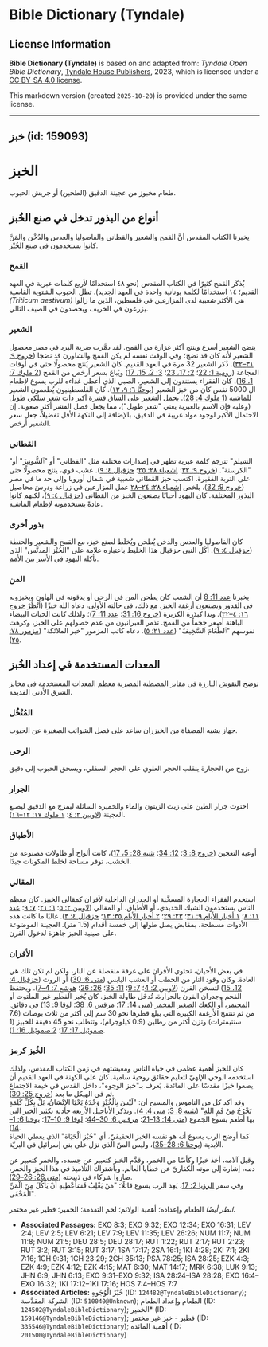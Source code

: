 # Bible Dictionary (Tyndale)

## License Information

**Bible Dictionary (Tyndale)** is based on and adapted from: _Tyndale Open Bible Dictionary_, [Tyndale House Publishers](https://tyndaleopenresources.com/), 2023, which is licensed under a [CC BY-SA 4.0 license](https://creativecommons.org/licenses/by-sa/4.0/legalcode.en).

This markdown version (created `2025-10-20`) is provided under the same license.



--------------------------------

## خبز (id: 159093)

الخبز
=====

طعام مخبوز من عجينة الدقيق (الطحين) أو جريش الحبوب.

أنواع من البذور تدخل في صنع الخُبز
----------------------------------

يخبرنا الكتاب المقدس أنَّ القمح والشعير والقطاني والفاصوليا والعدس والدُخْن والمَنَّ كانوا يستخدمون في صنع الخُبْز.

### القمح

يُذكَر القمح كثيرًا في الكتاب المقدس (نحو ٤٨ استخدامًا لأربع كلمات عبرية في العهد القديم؛ ١٤ استخدامًا لكلمة يونانية واحدة في العهد الجديد). تظل الحبوب الشتوية القاسية *(Triticum aestivum)* هي الأكثر شعبية لدى المزارعين في فلسطين، الذين ما زالوا يزرعون في الخريف ويحصدون في الصيف التالي.

### الشعير

ينضج الشعير أسرع وينتج أكثر غزارة من القمح. لقد دمَّرت ضربة البرد في مصر محصول الشعير لأنه كان قد نضج؛ وفي الوقت نفسه لم يكن القمح والشاورن قد نضجا ([خروج ٩: ٣١–٣٢](https://ref.ly/Exod9:31-Exod9:32)). ذُكر الشعير 32 مرة في العهد القديم. كان الشعير يُنتج محصولًا حتى في أوقات المجاعة ([رومية 1: 22](https://ref.ly/Ruth1:22)؛ [2: 17، 23](https://ref.ly/Ruth2:17)؛ [3: 2، 15، 17](https://ref.ly/Ruth3:2)) ويُباع بسعر أرخص من القمح ([2 ملوك 7: 1، 16](https://ref.ly/2Kgs7:1)). كان الفقراء يستندون إلى الشعير. الصبي الذي أعطى غداءه للرب يسوع لإطعام ال 5000 نفس كان من خبز الشعير ([يوحنَّا ٦: ٩، ١٣](https://ref.ly/John6:9)). كان الفلسطينيون يُطعمون الشعير للماشية ([1 ملوك 4: 28](https://ref.ly/1Kgs4:28)). يحمل الشعير على الساق قشرة أكبر ذات شعر سلكي طويل (وعليه فإن الاسم بالعبرية يعني "شعر طويل")، مما يجعل فصل القشر أكثر صعوبة. إن الاحتمال الأكبر لوجود مواد غريبة في الدقيق، بالإضافة إلى النكهة الأقل تفضيلاً، جعل سعر الشعير أرخص.

### القطاني

"الشيلم" تترجم كلمة عبرية تظهر في إصدارات مختلفة مثل "القطاني" أو "ٱلشُّونِيزَ" أو "الكرسنة". ([خروج ٩: ٣٢](https://ref.ly/Exod9:32)؛ [إشعياء ٢٨: ٢٥](https://ref.ly/Isa28:25)؛ [حزقيال ٤: ٩](https://ref.ly/Ezek4:9)). عشب قوي، ينتج محصولًا حتى على التربة الفقيرة. اكتسب خبز القطاني شعبية في شمال أوروبا وإلى حد ما في مصر ([خروج 9: 32](https://ref.ly/Exod9:32)). يلخص [إشعياء ٢٨: ٢٤–٢٨](https://ref.ly/Isa28:24-Isa28:28) عمل المزارعين في زراعة ودرِسَ محاصيل البذور المختلفة. كان اليهود أحيانًا يصنعون الخبز من القطاني ([حزقيال ٤: ٩](https://ref.ly/Ezek4:9))، لكنهم كانوا عادةً يستخدمونه لإطعام الماشية.

### بذور أخرى

كان الفاصوليا والعدس والدخن يُطحن ويُخلَط لصنع خبز، مع القمح والشعير والحنطة ([حزقيال ٤: ٩](https://ref.ly/Ezek4:9)). أكَل النبي حزقيال هذا الخليط باعتباره علامة على "الخُبْز المدنَّس" الذي يأكله اليهود في الأسر بين الأمم.

### المن

يخبرنا [عدد 11: 8](https://ref.ly/Num11:8) أن الشعب كان يطحن المن في الرحى أو يدقونه في الهاون ويخبزونه في القدور ويصنعون أرغفة الخبز. مع ذلك، في حالته الأولى، دعاه الله خبزًا (اُنْظُرْ [خروج ١٦: ٤–٣٢](https://ref.ly/Exod16:4-Exod16:32)). وبدا كبذرة الكزبرة ([خروج 16: 31](https://ref.ly/Exod16:31)؛ [عدد 11: 7](https://ref.ly/Num11:7))؛ ولذلك كانت الحبات البيضاء الباهتة أصغر حجماً من القمح. تذمر العبرانيون من عدم حصولهم على الخبز، وكرهت نفوسهم "ٱلطَّعَامَ ٱلسَّخِيفَ" ([عدد ٢١: ٥](https://ref.ly/Num21:5)). دعاه كاتب المزمور "خبر الملائكة" ([مزمور ٧٨: ٢٥](https://ref.ly/Ps78:25)).

المعدات المستخدمة في إعداد الخُبز
---------------------------------

توضح النقوش البارزة في مقابر المصطبة المصرية معظم المعدات المستخدمة في مخابز الشرق الأدنى القديمة.

### المُنْخُل

جهاز يشبه المصفاة من الخيزران ساعد على فصل الشوائب الصغيرة عن الحبوب.

### الرحى

زوج من الحجارة ينقلب الحجر العلوي على الحجر السفلي، ويسحق الحبوب إلى دقيق.

### الجرار

احتوت جرار الطين على زيت الزيتون والماء والخميرة السائلة ليمزج مع الدقيق ليصنع العجينة ([لاويين ٢: ٤](https://ref.ly/Lev2:4)؛ [١ ملوك ١٧: ١٢–١٦](https://ref.ly/1Kgs17:12-1Kgs17:16)).

### الأطباق

أوعية التعجين ([خروج 8: 3](https://ref.ly/Exod8:3)؛ [12: 34](https://ref.ly/Exod12:34)؛ [تثنية 28: 5، 17](https://ref.ly/Deut28:5))، كانت ألواح أو طاولات مصنوعة من الخشب، توفر مساحة لخلط المكونات جيدًا.

### المقالي

استخدم الفقراء الحجارة المسخَّنة أو الجدران الداخلية لأفران كمقالي الخبيز. كان معظم الناس يستخدمون الشبك الحديدي، أو الأطباق، أو المقالي ([لاويين ٢: ٥](https://ref.ly/Lev2:5)؛ [٦: ٢١](https://ref.ly/Lev6:21)؛ [٧: ٩](https://ref.ly/Lev7:9)؛ [عدد ١١: ٨](https://ref.ly/Num11:8)؛ [١ أخبار الأيام ٩: ٣١](https://ref.ly/1Chr9:31)؛ [٢٣: ٢٩](https://ref.ly/1Chr23:29)؛ [٢ أخبار الأيام ٣٥: ١٣](https://ref.ly/2Chr35:13)؛ [حزقيال ٤: ٣](https://ref.ly/Ezek4:3)). غالبًا ما كانت هذه الأدوات مسطحة، بمقابض يصل طولها إلى خمسة أقدام (1\.5 متر). العجينة الموضوعة على صينية الخبز جاهزة لدخول الفرن.

### الأفران

في بعض الأحيان، تحتوي الأفران على غرفة منفصلة عن النار، ولكن لم تكن تلك هي العادة. وكان وقود النار من الحطب أو العشب اليابس ([متى 6: 30](https://ref.ly/Matt6:30)) أو الروث ([حزقيال 4: 12، 15](https://ref.ly/Ezek4:12)) لتسخن الفرن ([لاويين 2: 4](https://ref.ly/Lev2:4)؛ [7: 9](https://ref.ly/Lev7:9)؛ [11: 35](https://ref.ly/Lev11:35)؛ [26: 26](https://ref.ly/Lev26:26)؛ [هوشع 7: 4–7](https://ref.ly/Hos7:4-Hos7:7)). ويحتفظ الفحم وجدران الفرن بالحرارة، تُدخَل طاولة الخبز. كان يُخبز الفطير غير الملتوت أو المختمر، أو الكعك الصغير المخمر ([متى 14: 17](https://ref.ly/Matt14:17)؛ [مرقس 6: 38](https://ref.ly/Mark6:38)؛ [لوقا 9: 13](https://ref.ly/Luke9:13)) في دقائق. من ثم تنتفخ الأرغفة الكبيرة التي يبلغ قطرها نحو 30 سم إلى أكثر من ثلاث بوصات (7\.6 سنتيمترات) وتزن أكثر من رطلين (0\.9 كيلوجرام)، وتتطلب نحو 45 دقيقة للخبيز (1 [صموئيل 17: 17](https://ref.ly/1Sam17:17)؛ [2 صموئيل 16: 1](https://ref.ly/2Sam16:1)).

### الخُبز كرمز

كان للخبز أهمية عظمى في حياة الناس ومعيشتهم في زمن الكتاب المقدس، ولذلك استخدمه الوحي الإلهيّ لتعليم حقائق روحية سامية. كان على الكهنة في العهد القديم أن يضعوا خبزًا مقدسًا على المائدة، يُعرف بـ"خبز الوجوه"، داخل القدس في خيمة الاجتماع ثم في الهيكل ما بعد ([خروج 25: 30](https://ref.ly/Exod25:30)).  
وقد أكد كل من الناموس والمسيح أن: "لَيْسَ بِالْخُبْزِ وَحْدَهُ يَحْيَا الإِنْسَانُ، بَلْ بِكُلِّ كَلِمَةٍ تَخْرُجُ مِنْ فَمِ اللهِ" ([تثنية 8: 3](https://ref.ly/Deut8:3)؛ [متى 4: 4](https://ref.ly/Matt4:4)). وتذكر الأناجيل الأربعة حادثة تكثير الخبز التي بها أطعم يسوع الجموع ([متى 14: 13–21](https://ref.ly/Matt14:13-Matt14:21)؛ [مرقس 6: 30–44](https://ref.ly/Mark6:30-Mark6:44)؛ [لوقا 9: 10–17](https://ref.ly/Luke9:10-Luke9:17)؛ [يوحنا 6: 1–14](https://ref.ly/John6:1-John6:14)).  
كما أوضح الرب يسوع أنه هو نفسه الخبز الحقيقيّ، أي "خُبْز الْحَيَاة" الذي يعطي الحياة الأبدية ([يوحنا 6: 28–35](https://ref.ly/John6:28-John6:35))، وليس المنّ الذي نزل على بني إسرائيل في البريّة.

وقبل آلامه، أخذ خبزًا وكأسًا من الخمر، وقدَّم الخبز كتعبير عن جسده، والخمر كتعبير عن دمه، إشارة إلى موته الكفاريّ عن خطايا العالم. وباشتراك التلاميذ في هذا الخبز والخمر، صاروا شركاء في ذبيحته ([متى 26: 26–29](https://ref.ly/Matt26:26-Matt26:29)).  
وفي سفر [الرؤيا 2: 17](https://ref.ly/Rev2:17)، يَعِد الرب يسوع قائلًا: "مَنْ يَغْلِبُ فَسَأُعْطِيهِ أَنْ يَأْكُلَ مِنَ الْمَنِّ الْمُخْفَى".

*انظر أيضًا* الطعام وإعداده؛ أهمية الولائم؛ لحم التقدمة؛ الخمير؛ فطير غير مختمر.

* **Associated Passages:** EXO 8:3; EXO 9:32; EXO 12:34; EXO 16:31; LEV 2:4; LEV 2:5; LEV 6:21; LEV 7:9; LEV 11:35; LEV 26:26; NUM 11:7; NUM 11:8; NUM 21:5; DEU 28:5; DEU 28:17; RUT 1:22; RUT 2:17; RUT 2:23; RUT 3:2; RUT 3:15; RUT 3:17; 1SA 17:17; 2SA 16:1; 1KI 4:28; 2KI 7:1; 2KI 7:16; 1CH 9:31; 1CH 23:29; 2CH 35:13; PSA 78:25; ISA 28:25; EZK 4:3; EZK 4:9; EZK 4:12; EZK 4:15; MAT 6:30; MAT 14:17; MRK 6:38; LUK 9:13; JHN 6:9; JHN 6:13; EXO 9:31–EXO 9:32; ISA 28:24–ISA 28:28; EXO 16:4–EXO 16:32; 1KI 17:12–1KI 17:16; HOS 7:4–HOS 7:7
* **Associated Articles:** خُبْزَ الْوُجُوهِ (ID: `124482@TyndaleBibleDictionary`); الشركة المقدَّسة (ID: `510040@Unknown`); الطعام وإعداد الطعام (ID: `124502@TyndaleBibleDictionary`); الخمير* (ID: `159146@TyndaleBibleDictionary`); فطير - خبز غير مختمر (ID: `335546@TyndaleBibleDictionary`); أهمية المائدة (ID: `201500@TyndaleBibleDictionary`)

